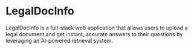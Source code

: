 # LegalDocInfo
LegalDocInfo is a full-stack web application that allows users to upload a legal document and get instant, accurate answers to their questions by leveraging an AI-powered retrieval system. 
